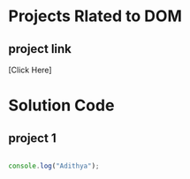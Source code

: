 # Projects Rlated to DOM

## project link

[Click Here]


# Solution Code

## project 1

```javascript

console.log("Adithya");

```